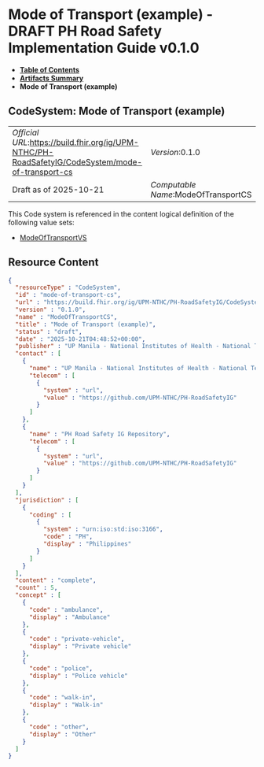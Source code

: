 # Mode of Transport (example) - DRAFT PH Road Safety Implementation Guide v0.1.0

* [**Table of Contents**](toc.md)
* [**Artifacts Summary**](artifacts.md)
* **Mode of Transport (example)**

## CodeSystem: Mode of Transport (example) 

| | |
| :--- | :--- |
| *Official URL*:https://build.fhir.org/ig/UPM-NTHC/PH-RoadSafetyIG/CodeSystem/mode-of-transport-cs | *Version*:0.1.0 |
| Draft as of 2025-10-21 | *Computable Name*:ModeOfTransportCS |

 This Code system is referenced in the content logical definition of the following value sets: 

* [ModeOfTransportVS](ValueSet-mode-of-transport-vs.md)



## Resource Content

```json
{
  "resourceType" : "CodeSystem",
  "id" : "mode-of-transport-cs",
  "url" : "https://build.fhir.org/ig/UPM-NTHC/PH-RoadSafetyIG/CodeSystem/mode-of-transport-cs",
  "version" : "0.1.0",
  "name" : "ModeOfTransportCS",
  "title" : "Mode of Transport (example)",
  "status" : "draft",
  "date" : "2025-10-21T04:48:52+00:00",
  "publisher" : "UP Manila - National Institutes of Health - National Telehealth Center",
  "contact" : [
    {
      "name" : "UP Manila - National Institutes of Health - National Telehealth Center",
      "telecom" : [
        {
          "system" : "url",
          "value" : "https://github.com/UPM-NTHC/PH-RoadSafetyIG"
        }
      ]
    },
    {
      "name" : "PH Road Safety IG Repository",
      "telecom" : [
        {
          "system" : "url",
          "value" : "https://github.com/UPM-NTHC/PH-RoadSafetyIG"
        }
      ]
    }
  ],
  "jurisdiction" : [
    {
      "coding" : [
        {
          "system" : "urn:iso:std:iso:3166",
          "code" : "PH",
          "display" : "Philippines"
        }
      ]
    }
  ],
  "content" : "complete",
  "count" : 5,
  "concept" : [
    {
      "code" : "ambulance",
      "display" : "Ambulance"
    },
    {
      "code" : "private-vehicle",
      "display" : "Private vehicle"
    },
    {
      "code" : "police",
      "display" : "Police vehicle"
    },
    {
      "code" : "walk-in",
      "display" : "Walk-in"
    },
    {
      "code" : "other",
      "display" : "Other"
    }
  ]
}

```

